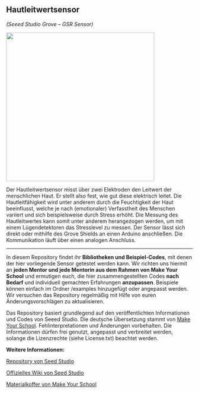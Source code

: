 Hautleitwertsensor
----
*(Seeed Studio Grove – GSR Sensor)*

<img src=https://www.makeyourschool.de/wp-content/uploads/2018/10/33_hautleitwertsensor-1024x1024.jpg width=400px>

Der Hautleitwertsensor misst über zwei Elektroden den Leitwert der menschlichen Haut. Er stellt also fest, wie gut diese elektrisch leitet. Die Hautleitfähigkeit wird unter anderem durch die Feuchtigkeit der Haut beeinflusst, welche je nach (emotionaler) Verfasstheit des Menschen variiert und sich beispielsweise durch Stress erhöht. Die Messung des Hautleitwertes kann somit unter anderem herangezogen werden, um mit einem Lügendetektoren das Stresslevel zu messen. Der Sensor lässt sich direkt oder mithilfe des Grove Shields an einen Arduino anschließen. Die Kommunikation läuft über einen analogen Anschluss.

----

In diesem Repository findet ihr **Bibliotheken und Beispiel-Codes**, mit denen der hier vorliegende Sensor getestet werden kann. Wir richten uns hiermit an **jeden Mentor und jede Mentorin aus dem Rahmen von Make Your School** und ermutigen euch, die hier zusammengestellten Codes **nach Bedarf** und individuell gemachten Erfahrungen **anzupassen**. Beispiele können einfach im Ordner /examples hinzugefügt oder angepasst werden. Wir versuchen das Repository regelmäßig mit Hilfe von euren Änderungsvorschlägen zu aktualisieren.

Das Repository basiert grundlegend auf den veröffentlichten Informationen und Codes von Seeed Studio. 
Die deutsche Übersetzung stammt von [Make Your School](https://www.makeyourschool.de/). Fehlinterpretationen und Änderungen vorbehalten. Die Informationen dürfen frei genutzt, angepasst und verbreitet werden, solange die Lizenzrechte (siehe License.txt) beachtet werden.

**Weitere Informationen:**

[Repository von Seed Studio](https://github.com/Seeed-Studio/)

[Offizielles Wiki von Seed Studio](http://wiki.seeedstudio.com/Grove/)

[Materialkoffer von Make Your School](https://www.makeyourschool.de/material/)
